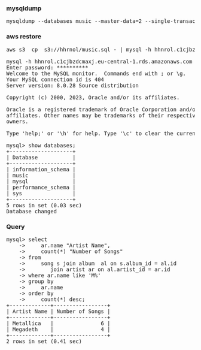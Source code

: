 ### mysqldump
<pre>
mysqldump --databases music --master-data=2 --single-transaction --order-by-primary -r ~\music.sql -u root -p 
</pre>
### aws restore
<pre>
aws s3  cp  s3://hhrnol/music.sql - | mysql -h hhnrol.c1cjbzdcmaxj.eu-central-1.rds.amazonaws.com -u admin -p music

mysql -h hhnrol.c1cjbzdcmaxj.eu-central-1.rds.amazonaws.com -u admin -p
Enter password: **********
Welcome to the MySQL monitor.  Commands end with ; or \g.
Your MySQL connection id is 404
Server version: 8.0.28 Source distribution

Copyright (c) 2000, 2023, Oracle and/or its affiliates.

Oracle is a registered trademark of Oracle Corporation and/or its
affiliates. Other names may be trademarks of their respective
owners.

Type 'help;' or '\h' for help. Type '\c' to clear the current input statement.

mysql> show databases;
+--------------------+
| Database           |
+--------------------+
| information_schema |
| music              |
| mysql              |
| performance_schema |
| sys                |
+--------------------+
5 rows in set (0.03 sec)
Database changed
</pre>
### Query 
<pre>
mysql> select
    ->     ar.name "Artist Name",
    ->     count(*) "Number of Songs"
    -> from
    ->     song s join album  al on s.album_id = al.id
    ->        join artist ar on al.artist_id = ar.id
    -> where ar.name like 'M%'
    -> group by
    ->     ar.name
    -> order by
    ->     count(*) desc;
+-------------+-----------------+
| Artist Name | Number of Songs |
+-------------+-----------------+
| Metallica   |               6 |
| Megadeth    |               4 |
+-------------+-----------------+
2 rows in set (0.41 sec)
</pre>
